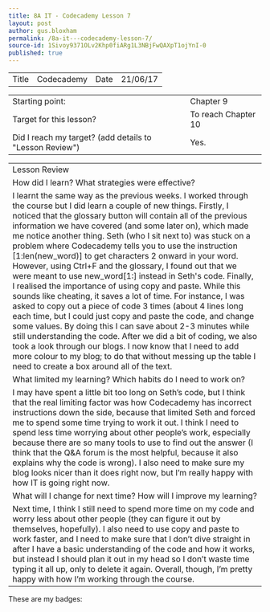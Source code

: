 ```yaml
---
title: 8A IT - Codecademy Lesson 7
layout: post
author: gus.bloxham
permalink: /8a-it---codecademy-lesson-7/
source-id: 1Sivoy9371OLv2Khp0fiARg1L3NBjFwQAXpT1ojYnI-0
published: true
---
```

<table>
  <tr>
    <td>Title</td>
    <td>Codecademy</td>
    <td>Date</td>
    <td>21/06/17</td>
  </tr>
</table>


<table>
  <tr>
    <td>Starting point:</td>
    <td>Chapter 9</td>
  </tr>
  <tr>
    <td>Target for this lesson?</td>
    <td>To reach Chapter 10</td>
  </tr>
  <tr>
    <td>Did I reach my target? 
(add details to "Lesson Review")</td>
    <td> Yes.</td>
  </tr>
</table>


<table>
  <tr>
    <td>Lesson Review</td>
  </tr>
  <tr>
    <td>How did I learn? What strategies were effective? </td>
  </tr>
  <tr>
    <td>I learnt the same way as the previous weeks. I worked through the course but I did learn a couple of new things. Firstly, I noticed that the glossary button will contain all of the previous information we have covered (and some later on), which made me notice another thing. Seth (who I sit next to) was stuck on a problem where Codecademy tells you to use the instruction [1:len(new_word)] to get characters 2 onward in your word. However, using Ctrl+F and the glossary, I found out that we were meant to use new_word[1:] instead in Seth's code. Finally, I realised the importance of using copy and paste. While this sounds like cheating, it saves a lot of time. For instance, I was asked to copy out a piece of code 3 times (about 4 lines long each time, but I could just copy and paste the code, and change some values. By doing this I can save about 2-3 minutes while still understanding the code. After we did a bit of coding, we also took a look through our blogs. I now know that I need to add more colour to my blog; to do that without messing up the table I need to create a box around all of the text.</td>
  </tr>
  <tr>
    <td>What limited my learning? Which habits do I need to work on? </td>
  </tr>
  <tr>
    <td>I may have spent a little bit too long on Seth’s code, but I think that the real limiting factor was how Codecademy has incorrect instructions down the side, because that limited Seth and forced me to spend some time trying to work it out. I think I need to spend less time worrying about other people’s work, especially because there are so many tools to use to find out the answer (I think that the Q&A forum is the most helpful, because it also explains why the code is wrong). I also need to make sure my blog looks nicer than it does right now, but I’m really happy with how IT is going right now.</td>
  </tr>
  <tr>
    <td>What will I change for next time? How will I improve my learning?</td>
  </tr>
  <tr>
    <td>Next time, I think I still need to spend more time on my code and worry less about other people (they can figure it out by themselves, hopefully). I also need to use copy and paste to work faster, and I need to make sure that I don’t dive straight in after I have a basic understanding of the code and how it works, but instead I should plan it out in my head so I don’t waste time typing it all up, only to delete it again. Overall, though, I’m pretty happy with how I’m working through the course.</td>
  </tr>
</table>


These are my badges:

